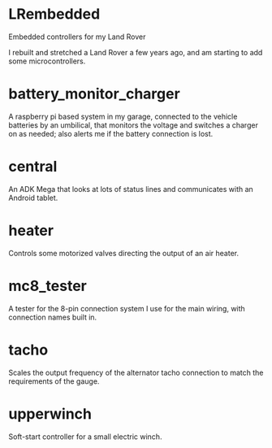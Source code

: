 # LRembedded

Embedded controllers for my Land Rover

I rebuilt and stretched a Land Rover a few years ago, and am starting
to add some microcontrollers.

battery_monitor_charger
=======================

A raspberry pi based system in my garage, connected to the vehicle
batteries by an umbilical, that monitors the voltage and switches a
charger on as needed; also alerts me if the battery connection is lost.

central
=======

An ADK Mega that looks at lots of status lines and communicates with
an Android tablet.

heater
======

Controls some motorized valves directing the output of an air heater.

mc8_tester
==========

A tester for the 8-pin connection system I use for the main wiring,
with connection names built in.

tacho
=====

Scales the output frequency of the alternator tacho connection to
match the requirements of the gauge.

upperwinch
==========

Soft-start controller for a small electric winch.

